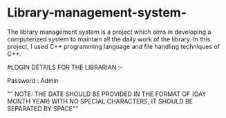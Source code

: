 # Library-management-system-
The library management system is a project which aims in developing a computerized system to maintain all the daily work of the library. In this project, I used C++ programming language and file handling techniques of C++.

#LOGIN DETAILS FOR THE LIBRARIAN :-

Password : Admin

"" NOTE: THE DATE SHOULD BE PROVIDED IN THE FORMAT OF (DAY MONTH YEAR) WITH NO SPECIAL CHARACTERS,
IT SHOULD BE SEPARATED BY SPACE""
